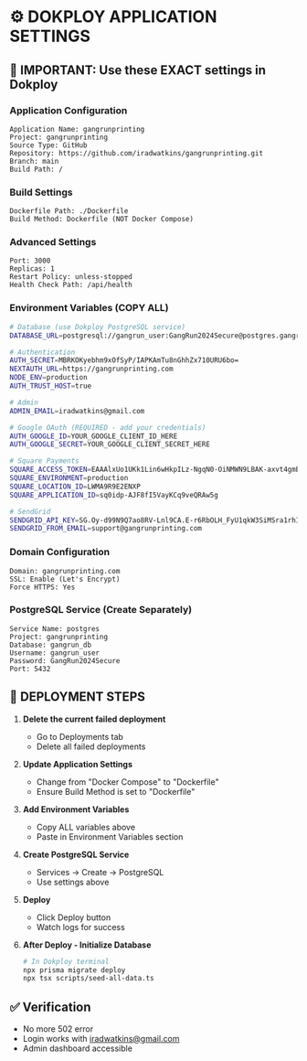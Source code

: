 # ⚙️ DOKPLOY APPLICATION SETTINGS

## 🔴 IMPORTANT: Use these EXACT settings in Dokploy

### Application Configuration
```
Application Name: gangrunprinting
Project: gangrunprinting
Source Type: GitHub
Repository: https://github.com/iradwatkins/gangrunprinting.git
Branch: main
Build Path: /
```

### Build Settings
```
Dockerfile Path: ./Dockerfile
Build Method: Dockerfile (NOT Docker Compose)
```

### Advanced Settings
```
Port: 3000
Replicas: 1
Restart Policy: unless-stopped
Health Check Path: /api/health
```

### Environment Variables (COPY ALL)
```bash
# Database (use Dokploy PostgreSQL service)
DATABASE_URL=postgresql://gangrun_user:GangRun2024Secure@postgres.gangrunprinting:5432/gangrun_db

# Authentication
AUTH_SECRET=MBRKOKyebhm9xOfSyP/IAPKAmTu8nGhhZx710URU6bo=
NEXTAUTH_URL=https://gangrunprinting.com
NODE_ENV=production
AUTH_TRUST_HOST=true

# Admin
ADMIN_EMAIL=iradwatkins@gmail.com

# Google OAuth (REQUIRED - add your credentials)
AUTH_GOOGLE_ID=YOUR_GOOGLE_CLIENT_ID_HERE
AUTH_GOOGLE_SECRET=YOUR_GOOGLE_CLIENT_SECRET_HERE

# Square Payments
SQUARE_ACCESS_TOKEN=EAAAlxUo1UKk1Lin6wHkpILz-NgqN0-OiNMWN9LBAK-axvt4gmBUCKw8PW1HZeJD
SQUARE_ENVIRONMENT=production
SQUARE_LOCATION_ID=LWMA9R9E2ENXP
SQUARE_APPLICATION_ID=sq0idp-AJF8fI5VayKCq9veQRAw5g

# SendGrid
SENDGRID_API_KEY=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
SENDGRID_FROM_EMAIL=support@gangrunprinting.com
```

### Domain Configuration
```
Domain: gangrunprinting.com
SSL: Enable (Let's Encrypt)
Force HTTPS: Yes
```

### PostgreSQL Service (Create Separately)
```
Service Name: postgres
Project: gangrunprinting
Database: gangrun_db
Username: gangrun_user
Password: GangRun2024Secure
Port: 5432
```

## 🚨 DEPLOYMENT STEPS

1. **Delete the current failed deployment**
   - Go to Deployments tab
   - Delete all failed deployments

2. **Update Application Settings**
   - Change from "Docker Compose" to "Dockerfile"
   - Ensure Build Method is set to "Dockerfile"

3. **Add Environment Variables**
   - Copy ALL variables above
   - Paste in Environment Variables section

4. **Create PostgreSQL Service**
   - Services → Create → PostgreSQL
   - Use settings above

5. **Deploy**
   - Click Deploy button
   - Watch logs for success

6. **After Deploy - Initialize Database**
   ```bash
   # In Dokploy terminal
   npx prisma migrate deploy
   npx tsx scripts/seed-all-data.ts
   ```

## ✅ Verification
- No more 502 error
- Login works with iradwatkins@gmail.com
- Admin dashboard accessible